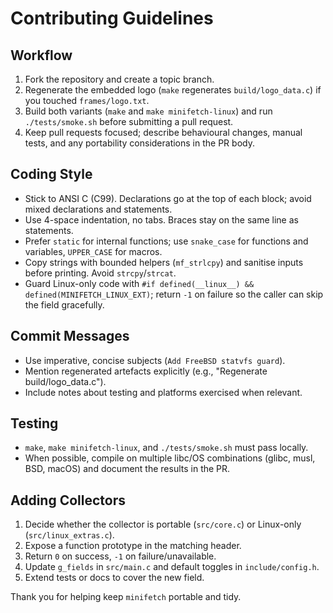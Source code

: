# Contributing Guidelines

## Workflow
1. Fork the repository and create a topic branch.
2. Regenerate the embedded logo (`make` regenerates `build/logo_data.c`) if you touched `frames/logo.txt`.
3. Build both variants (`make` and `make minifetch-linux`) and run `./tests/smoke.sh` before submitting a pull request.
4. Keep pull requests focused; describe behavioural changes, manual tests, and any portability considerations in the PR body.

## Coding Style
- Stick to ANSI C (C99). Declarations go at the top of each block; avoid mixed declarations and statements.
- Use 4-space indentation, no tabs. Braces stay on the same line as statements.
- Prefer `static` for internal functions; use `snake_case` for functions and variables, `UPPER_CASE` for macros.
- Copy strings with bounded helpers (`mf_strlcpy`) and sanitise inputs before printing. Avoid `strcpy`/`strcat`.
- Guard Linux-only code with `#if defined(__linux__) && defined(MINIFETCH_LINUX_EXT)`; return `-1` on failure so the caller can skip the field gracefully.

## Commit Messages
- Use imperative, concise subjects (`Add FreeBSD statvfs guard`).
- Mention regenerated artefacts explicitly (e.g., "Regenerate build/logo_data.c").
- Include notes about testing and platforms exercised when relevant.

## Testing
- `make`, `make minifetch-linux`, and `./tests/smoke.sh` must pass locally.
- When possible, compile on multiple libc/OS combinations (glibc, musl, BSD, macOS) and document the results in the PR.

## Adding Collectors
1. Decide whether the collector is portable (`src/core.c`) or Linux-only (`src/linux_extras.c`).
2. Expose a function prototype in the matching header.
3. Return `0` on success, `-1` on failure/unavailable.
4. Update `g_fields` in `src/main.c` and default toggles in `include/config.h`.
5. Extend tests or docs to cover the new field.

Thank you for helping keep `minifetch` portable and tidy.
